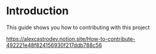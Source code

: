 # Introduction
This guide shows you how to contributing with this project

https://alexcastrodev.notion.site/How-to-contribute-492221e48f824156930f217ddb788c56
